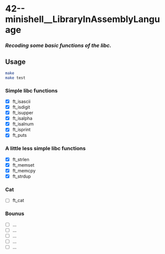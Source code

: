 # 42--minishell__LibraryInAssemblyLanguage
### *Recoding some basic functions of the libc.*

## Usage

```sh
make 
make test
```
### Simple libc functions
- [x] ft_isascii
- [x] ft_isdigit
- [x] ft_isupper
- [x] ft_isalpha
- [x] ft_isalnum
- [x] ft_isprint
- [x] ft_puts

### A little less simple libc functions
- [x] ft_strlen
- [x] ft_memset
- [x] ft_memcpy
- [x] ft_strdup

### Cat
- [ ] ft_cat

### Bounus
- [ ] ...
- [ ] ...
- [ ] ...
- [ ] ...
- [ ] ...
